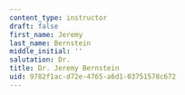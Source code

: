 ```yaml
---
content_type: instructor
draft: false
first_name: Jeremy
last_name: Bernstein
middle_initial: ''
salutation: Dr.
title: Dr. Jeremy Bernstein
uid: 9782f1ac-d72e-4765-a6d1-03751578c672
---
```

